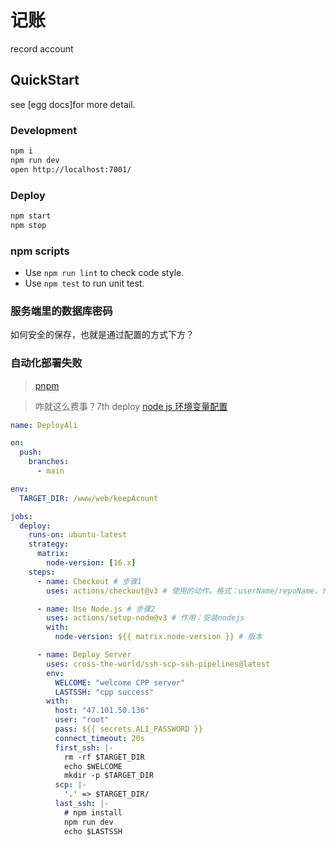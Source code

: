 # 记账

record account

## QuickStart

<!-- add docs here for user -->

see [egg docs]for more detail.

### Development

```bash
npm i
npm run dev
open http://localhost:7001/
```

### Deploy

```bash
npm start
npm stop
```

### npm scripts

- Use `npm run lint` to check code style.
- Use `npm test` to run unit test.

[egg]: https://eggjs.org

### 服务端里的数据库密码

如何安全的保存，也就是通过配置的方式下方？

### 自动化部署失败

> [pnpm](https://pnpm.io/zh/installation)

> 咋就这么费事？7th deploy
> [node js 环境变量配置](https://www.bilibili.com/read/cv8977472/)

```yml
name: DeployAli

on:
  push:
    branches:
      - main

env:
  TARGET_DIR: /www/web/keepAcount

jobs:
  deploy:
    runs-on: ubuntu-latest
    strategy:
      matrix:
        node-version: [16.x]
    steps:
      - name: Checkout # 步骤1
        uses: actions/checkout@v3 # 使用的动作。格式：userName/repoName。作用：检出仓库，获取源码。 官方actions库：https://github.com/actions

      - name: Use Node.js # 步骤2
        uses: actions/setup-node@v3 # 作用：安装nodejs
        with:
          node-version: ${{ matrix.node-version }} # 版本

      - name: Deploy Server
        uses: cross-the-world/ssh-scp-ssh-pipelines@latest
        env:
          WELCOME: "welcome CPP server"
          LASTSSH: "cpp success"
        with:
          host: "47.101.50.136"
          user: "root"
          pass: ${{ secrets.ALI_PASSWORD }}
          connect_timeout: 20s
          first_ssh: |-
            rm -rf $TARGET_DIR
            echo $WELCOME
            mkdir -p $TARGET_DIR
          scp: |-
            '.' => $TARGET_DIR/
          last_ssh: |-
            # npm install
            npm run dev
            echo $LASTSSH
```
